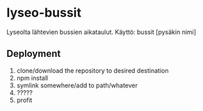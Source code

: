 # lyseo-bussit
Lyseolta lähtevien bussien aikataulut. Käyttö:
bussit [pysäkin nimi]

## Deployment

1. clone/download the repository to desired destination
2. npm install
3. symlink somewhere/add to path/whatever
4. ?????
5. profit
